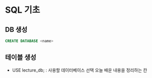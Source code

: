 # SQL 기초

## DB 생성
```sql
CREATE DATABASE <name>
```
## 테이블 생성 
* USE lecture_db; : 사용할 데이터베이스 선택 
오늘 배운 내용을 정리하는 칸 
